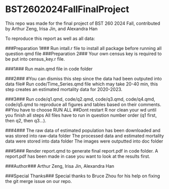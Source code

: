 # BST2602024FallFinalProject
This repo was made for the final project of BST 260 2024 Fall, contributed by Arthur Zeng, Irisa Jin, and Alexandra Han

To reproduce this report as well as all data:

###Preparation 1###
Run intall.r file to install all package before running all question qmd file
###Preparation 2###
Your own census key is required to be put into census_key.r file.

###1###
Run main.qmd file in code folder

###2###
#You can dismiss this step since the data had been outputed into data file#
Run code/Time_Series.qmd file which may take 20-40 min, this step creates an estimated mortality data for 2020-2023.

###3###
Run code/q1.qmd, code/q2.qmd, code/q3.qmd, code/q4.qmd, code/q5.qmd to reproduce all figures and tables based on their comments.
##You have to choose RUN ALL
##Dont restart R nor clean your wd until you finish all steps
All files have to run in question number order (q1 first, then q2, then q3...).

###4###
The raw data of estimated population has been downloaded and was stored into raw-data folder
The processed data and estimated mortality data were stored into data folder
The images were outputted into doc folder

###5###
Render report.qmd to generate final report.pdf in code folder. A report.pdf has been made in case you want to look at the results first.


###Author###
Arthur Zeng, Irisa Jin, Alexandra Han

###Special Thanks###
Special thanks to Bruce Zhou for his help on fixing the git merge issue on our repo.